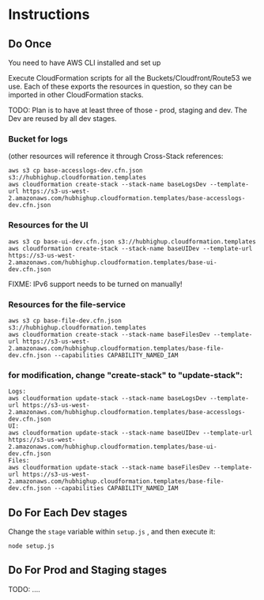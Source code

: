 
# Instructions

## Do Once

You need to have AWS CLI installed and set up

Execute CloudFormation scripts for all the Buckets/Cloudfront/Route53 we use.
Each of these exports the resources in question, so they can be imported in other CloudFormation stacks.

TODO: Plan is to have at least three of those - prod, staging and dev.
The Dev are reused by all dev stages. 

### Bucket for logs 
(other resources will reference it through Cross-Stack references:

```
aws s3 cp base-accesslogs-dev.cfn.json s3://hubhighup.cloudformation.templates
aws cloudformation create-stack --stack-name baseLogsDev --template-url https://s3-us-west-2.amazonaws.com/hubhighup.cloudformation.templates/base-accesslogs-dev.cfn.json
```

### Resources for the UI

```
aws s3 cp base-ui-dev.cfn.json s3://hubhighup.cloudformation.templates
aws cloudformation create-stack --stack-name baseUIDev --template-url https://s3-us-west-2.amazonaws.com/hubhighup.cloudformation.templates/base-ui-dev.cfn.json
```

FIXME: IPv6 support needs to be turned on manually!

### Resources for the file-service

```
aws s3 cp base-file-dev.cfn.json s3://hubhighup.cloudformation.templates
aws cloudformation create-stack --stack-name baseFilesDev --template-url https://s3-us-west-2.amazonaws.com/hubhighup.cloudformation.templates/base-file-dev.cfn.json --capabilities CAPABILITY_NAMED_IAM
```


### for modification, change "create-stack" to "update-stack":

```
Logs:
aws cloudformation update-stack --stack-name baseLogsDev --template-url https://s3-us-west-2.amazonaws.com/hubhighup.cloudformation.templates/base-accesslogs-dev.cfn.json
UI:
aws cloudformation update-stack --stack-name baseUIDev --template-url https://s3-us-west-2.amazonaws.com/hubhighup.cloudformation.templates/base-ui-dev.cfn.json
Files:
aws cloudformation update-stack --stack-name baseFilesDev --template-url https://s3-us-west-2.amazonaws.com/hubhighup.cloudformation.templates/base-file-dev.cfn.json --capabilities CAPABILITY_NAMED_IAM
```


## Do For Each Dev stages

Change the `stage` variable within `setup.js` , and then execute it:
```
node setup.js
```

## Do For Prod and Staging stages

TODO: ....